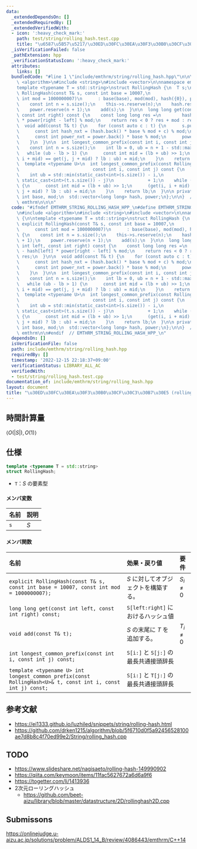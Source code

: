 ```yaml
---
data:
  _extendedDependsOn: []
  _extendedRequiredBy: []
  _extendedVerifiedWith:
  - icon: ':heavy_check_mark:'
    path: test/string/rolling_hash.test.cpp
    title: "\u6587\u5B57\u5217/\u30ED\u30FC\u30EA\u30F3\u30B0\u30CF\u30C3\u30B7\u30E5"
  _isVerificationFailed: false
  _pathExtension: hpp
  _verificationStatusIcon: ':heavy_check_mark:'
  attributes:
    links: []
  bundledCode: "#line 1 \"include/emthrm/string/rolling_hash.hpp\"\n\n\n\n#include\
    \ <algorithm>\n#include <string>\n#include <vector>\n\nnamespace emthrm {\n\n\
    template <typename T = std::string>\nstruct RollingHash {\n  T s;\n\n  explicit\
    \ RollingHash(const T& s, const int base = 10007,\n                       const\
    \ int mod = 1000000007)\n      : base(base), mod(mod), hash({0}), power({1}) {\n\
    \    const int n = s.size();\n    this->s.reserve(n);\n    hash.reserve(n + 1);\n\
    \    power.reserve(n + 1);\n    add(s);\n  }\n\n  long long get(const int left,\
    \ const int right) const {\n    const long long res =\n        hash[right] - hash[left]\
    \ * power[right - left] % mod;\n    return res < 0 ? res + mod : res;\n  }\n\n\
    \  void add(const T& t) {\n    for (const auto c : t) {\n      s.push_back(c);\n\
    \      const int hash_nxt = (hash.back() * base % mod + c) % mod;\n      hash.emplace_back(hash_nxt);\n\
    \      const int power_nxt = power.back() * base % mod;\n      power.emplace_back(power_nxt);\n\
    \    }\n  }\n\n  int longest_common_prefix(const int i, const int j) const {\n\
    \    const int n = s.size();\n    int lb = 0, ub = n + 1 - std::max(i, j);\n \
    \   while (ub - lb > 1) {\n      const int mid = (lb + ub) >> 1;\n      (get(i,\
    \ i + mid) == get(j, j + mid) ? lb : ub) = mid;\n    }\n    return lb;\n  }\n\n\
    \  template <typename U>\n  int longest_common_prefix(const RollingHash<U>& t,\n\
    \                            const int i, const int j) const {\n    int lb = 0;\n\
    \    int ub = std::min(static_cast<int>(s.size()) - i,\n                     \
    \ static_cast<int>(t.s.size()) - j)\n             + 1;\n    while (ub - lb > 1)\
    \ {\n      const int mid = (lb + ub) >> 1;\n      (get(i, i + mid) == t.get(j,\
    \ j + mid) ? lb : ub) = mid;\n    }\n    return lb;\n  }\n\n private:\n  const\
    \ int base, mod;\n  std::vector<long long> hash, power;\n};\n\n}  // namespace\
    \ emthrm\n\n\n"
  code: "#ifndef EMTHRM_STRING_ROLLING_HASH_HPP_\n#define EMTHRM_STRING_ROLLING_HASH_HPP_\n\
    \n#include <algorithm>\n#include <string>\n#include <vector>\n\nnamespace emthrm\
    \ {\n\ntemplate <typename T = std::string>\nstruct RollingHash {\n  T s;\n\n \
    \ explicit RollingHash(const T& s, const int base = 10007,\n                 \
    \      const int mod = 1000000007)\n      : base(base), mod(mod), hash({0}), power({1})\
    \ {\n    const int n = s.size();\n    this->s.reserve(n);\n    hash.reserve(n\
    \ + 1);\n    power.reserve(n + 1);\n    add(s);\n  }\n\n  long long get(const\
    \ int left, const int right) const {\n    const long long res =\n        hash[right]\
    \ - hash[left] * power[right - left] % mod;\n    return res < 0 ? res + mod :\
    \ res;\n  }\n\n  void add(const T& t) {\n    for (const auto c : t) {\n      s.push_back(c);\n\
    \      const int hash_nxt = (hash.back() * base % mod + c) % mod;\n      hash.emplace_back(hash_nxt);\n\
    \      const int power_nxt = power.back() * base % mod;\n      power.emplace_back(power_nxt);\n\
    \    }\n  }\n\n  int longest_common_prefix(const int i, const int j) const {\n\
    \    const int n = s.size();\n    int lb = 0, ub = n + 1 - std::max(i, j);\n \
    \   while (ub - lb > 1) {\n      const int mid = (lb + ub) >> 1;\n      (get(i,\
    \ i + mid) == get(j, j + mid) ? lb : ub) = mid;\n    }\n    return lb;\n  }\n\n\
    \  template <typename U>\n  int longest_common_prefix(const RollingHash<U>& t,\n\
    \                            const int i, const int j) const {\n    int lb = 0;\n\
    \    int ub = std::min(static_cast<int>(s.size()) - i,\n                     \
    \ static_cast<int>(t.s.size()) - j)\n             + 1;\n    while (ub - lb > 1)\
    \ {\n      const int mid = (lb + ub) >> 1;\n      (get(i, i + mid) == t.get(j,\
    \ j + mid) ? lb : ub) = mid;\n    }\n    return lb;\n  }\n\n private:\n  const\
    \ int base, mod;\n  std::vector<long long> hash, power;\n};\n\n}  // namespace\
    \ emthrm\n\n#endif  // EMTHRM_STRING_ROLLING_HASH_HPP_\n"
  dependsOn: []
  isVerificationFile: false
  path: include/emthrm/string/rolling_hash.hpp
  requiredBy: []
  timestamp: '2022-12-15 22:18:37+09:00'
  verificationStatus: LIBRARY_ALL_AC
  verifiedWith:
  - test/string/rolling_hash.test.cpp
documentation_of: include/emthrm/string/rolling_hash.hpp
layout: document
title: "\u30ED\u30FC\u30EA\u30F3\u30B0\u30CF\u30C3\u30B7\u30E5 (rolling hash)"
---
```



## 時間計算量

$\langle O(\lvert S \rvert), O(1) \rangle$


## 仕様

```cpp
template <typename T = std::string>
struct RollingHash;
```

- `T`：$S$ の要素型

#### メンバ変数

|名前|説明|
|:--|:--|
|`s`|$S$|

#### メンバ関数

|名前|効果・戻り値|要件|
|:--|:--|:--|
|`explicit RollingHash(const T& s, const int base = 10007, const int mod = 1000000007);`|$S$ に対してオブジェクトを構築する。|$S_i \neq 0$|
|`long long get(const int left, const int right) const;`|`S[left:right]` におけるハッシュ値||
|`void add(const T& t);`|$S$ の末尾に $T$ を追加する。|$T_i \neq 0$|
|`int longest_common_prefix(const int i, const int j) const;`|`S[i:]` と `S[j:]` の最長共通接頭辞長||
|`template <typename U> int longest_common_prefix(const RollingHash<U>& t, const int i, const int j) const;`|`S[i:]` と `T[j:]` の最長共通接頭辞長||


## 参考文献

- https://ei1333.github.io/luzhiled/snippets/string/rolling-hash.html
- https://github.com/drken1215/algorithm/blob/5f6710d0f5a92456528100ae7d8b8c4f70ed99e2/String/rolling_hash.cpp


## TODO

- https://www.slideshare.net/nagisaeto/rolling-hash-149990902
- https://qiita.com/keymoon/items/11fac5627672a6d6a9f6
- https://togetter.com/li/1413936
- 2次元ローリングハッシュ
  - https://github.com/beet-aizu/library/blob/master/datastructure/2D/rollinghash2D.cpp


## Submissons

https://onlinejudge.u-aizu.ac.jp/solutions/problem/ALDS1_14_B/review/4086443/emthrm/C++14
